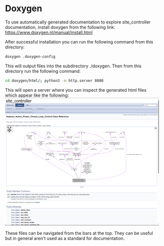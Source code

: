 # Doxygen
To use automatically generated documentation to explore site_controller documentation, install doxygen from the following link:
https://www.doxygen.nl/manual/install.html

After successful installation you can run the following command from this directory:
```bash
doxygen .doxygen-config
```

This will output files into the subdirectory ./doxygen.
Then from this directory run the following command:
```bash
cd doxygen/html/; python3 -m http.server 8080
```

This will open a server where you can inspect the generated html files which appear like the following:
![doxygen-example.png](doxygen-example.png)

These files can be navigated from the bars at the top. They can be useful but in general aren't used as a standard for documentation.
